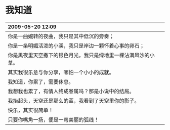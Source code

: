 # 我知道

|2009-05-20 12:09|
|:---------------|
|你是一曲婉转的夜曲，我只是其中低沉的旁奏；|
|你是一条明媚活泼的小溪，我只是岸边一颗怀着心事的卵石；|
|你是黑夜里天空撒下的银色月光，我只是绿地里一棵沾满风沙的小草。|
|其实我很乐意与你分享，哪怕一个小小的成就。|
|我知道，你累了，需要休息。|
|我想我也累了，有情人终成眷属吗？那是小说中的结局。|
|我抬起头，天空还是那么的蓝，我看到了天空里你的影子。|
|快乐，其实很简单！|
|只要你嘴角一扬，便是一弯美丽的弧线！|
